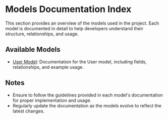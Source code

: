 # Models Documentation Index

This section provides an overview of the models used in the project. Each model is documented in detail to help developers understand their structure, relationships, and usage.

## Available Models

- [User Model](users.md): Documentation for the User model, including fields, relationships, and example usage.

## Notes

- Ensure to follow the guidelines provided in each model's documentation for proper implementation and usage.
- Regularly update the documentation as the models evolve to reflect the latest changes.